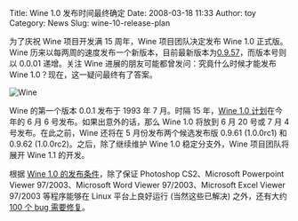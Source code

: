 Title: Wine 1.0 发布时间最终确定
Date: 2008-03-18 11:33
Author: toy
Category: News
Slug: wine-10-release-plan

为了庆祝 Wine 项目开发满 15 周年，Wine 项目团队决定发布 Wine 1.0
正式版。Wine
历来以每两周的速度发布一个新版本，目前最新版本为[0.9.57](http://linuxtoy.org/archives/wine-updated-to-0957.html)，而版本号则以
0.0.01 递增。关注 Wine 进展的朋友可能都曾发问：究竟什么时候才能发布 Wine
1.0？现在，这一疑问最终有了答案。

![Wine](http://i.linuxtoy.org/i/2007/04/winehq.png)

Wine 的第一个版本 0.0.1 发布于 1993 年 7 月。时隔 15 年，[Wine 1.0
计划](http://wiki.winehq.org/WineReleasePlan)在今年的 6 月 6
号发布。如果出意外的话，那么 Wine 1.0 将放到 6 月 20 号或 7 月 4
号发布。在此之前，Wine 还将在 5 月份发布两个候选发布版 0.9.61 (1.0.0rc1)
和 0.9.62 (1.0.0rc2)。之后，除了继续维护 Wine 1.0 稳定分支外，Wine
项目团队将展开 Wine 1.1 的开发。

根据 [Wine 1.0
的发布条件](http://wiki.winehq.org/WineReleaseCriteria)，除了保证
Photoshop CS2、Microsoft Powerpoint Viewer 97/2003、Microsoft Word
Viewer 97/2003、Microsoft Excel Viewer 97/2003 等程序能够在 Linux
平台上良好运行 (当然这些已解决) 之外，还有大约 [100 个 bug
需要修复](http://bugs.winehq.org/buglist.cgi?query_format=advanced&product=Wine&target_milestone=1.0.0&bug_status=UNCONFIRMED&bug_status=NEW&bug_status=ASSIGNED&bug_status=REOPENED)。
